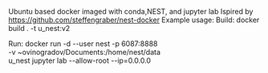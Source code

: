 Ubuntu based docker imaged with conda,NEST, and jupyter lab
Ispired by https://github.com/steffengraber/nest-docker
Example usage: 
Build:
docker build . -t u_nest:v2

Run:
docker run -d --user nest  -p 6087:8888 \
 -v ~ovinogradov/Documents:/home/nest/data \
 u_nest jupyter lab --allow-root --ip=0.0.0.0
